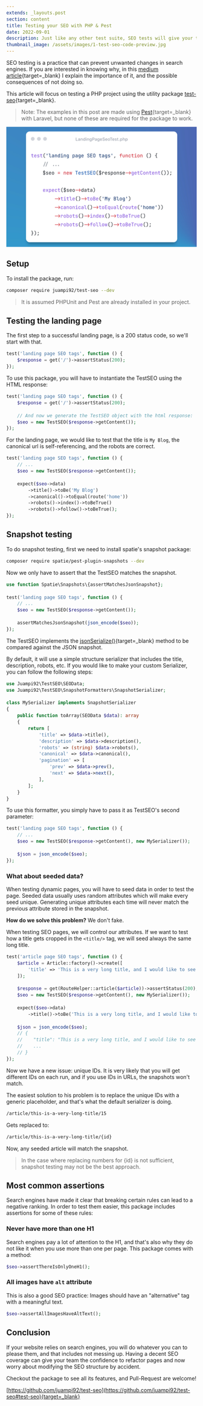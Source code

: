 ```yaml
---
extends: _layouts.post
section: content
title: Testing your SEO with PHP & Pest
date: 2022-09-01
description: Just like any other test suite, SEO tests will give your team confidence in your HTML structure and will prevent expensive mistakes.
thumbnail_image: /assets/images/1-test-seo-code-preview.jpg
---
```


SEO testing is a practice that can prevent unwanted changes in search engines.
If you are interested in knowing why, in this [medium article](https://medium.com/studocu-techblog/the-importance-of-testing-your-seo-9056e8f47ef7){target=_blank} I explain the importance of it, and the possible consequences of not doing so.

This article will focus on testing a PHP project using the utility package [test-seo](https://github.com/juampi92/test-seo){target=_blank}.

> Note: The examples in this post are made using [Pest](https://pestphp.com/){target=_blank} with Laravel, but none of these are required for the package to work.

![TestSEO Code Preview](/assets/images/1-test-seo-code-preview.jpg)

## Setup

To install the package, run:

```bash
composer require juampi92/test-seo --dev
```

> It is assumed PHPUnit and Pest are already installed in your project.

## Testing the landing page

The first step to a successful landing page, is a 200 status code, so we'll start with that.

```php
test('landing page SEO tags', function () {
    $response = get('/')->assertStatus(200);
});
```

To use this package, you will have to instantiate the TestSEO using the HTML response:

```php
test('landing page SEO tags', function () {
    $response = get('/')->assertStatus(200);

    // And now we generate the TestSEO object with the html response:
    $seo = new TestSEO($response->getContent());
});
```

For the landing page, we would like to test that the title is `My Blog`, the canonical url is self-referencing, and the robots are correct.

```php
test('landing page SEO tags', function () {
    // ...
    $seo = new TestSEO($response->getContent());
    
    expect($seo->data)
        ->title()->toBe('My Blog')
        ->canonical()->toEqual(route('home'))
        ->robots()->index()->toBeTrue()
        ->robots()->follow()->toBeTrue();
});
```

## Snapshot testing

To do snapshot testing, first we need to install spatie's snapshot package:

```bash
composer require spatie/pest-plugin-snapshots --dev
```

Now we only have to assert that the TestSEO matches the snapshot.

```php
use function Spatie\Snapshots\{assertMatchesJsonSnapshot};

test('landing page SEO tags', function () {
    // ...
    $seo = new TestSEO($response->getContent());
    
    assertMatchesJsonSnapshot(json_encode($seo));
});
```

The TestSEO implements the [jsonSerialize()](https://www.php.net/manual/en/jsonserializable.jsonserialize.php){target=_blank} method to be compared against the JSON snapshot.

By default, it will use a simple structure serializer that includes the title, description, robots, etc. If you would like to make your custom Serializer, you can follow the following steps:

```php
use Juampi92\TestSEO\SEOData;
use Juampi92\TestSEO\SnapshotFormatters\SnapshotSerializer;

class MySerializer implements SnapshotSerializer
{
    public function toArray(SEOData $data): array
    {
        return [
            'title' => $data->title(),
            'description' => $data->description(),
            'robots' => (string) $data->robots(),
            'canonical' => $data->canonical(),
            'pagination' => [
                'prev' => $data->prev(),
                'next' => $data->next(),
            ],
        ];
    }
}
```

To use this formatter, you simply have to pass it as TestSEO's second parameter:

```php
test('landing page SEO tags', function () {
    // ...
    $seo = new TestSEO($response->getContent(), new MySerializer());
    
    $json = json_encode($seo);
});
```

### What about seeded data?

When testing dynamic pages, you will have to seed data in order to test the page. Seeded data usually uses random attributes which will make every seed unique. Generating unique attributes each time will never match the previous attribute stored in the snapshot.

**How do we solve this problem?** We don't fake.

When testing SEO pages, we will control our attributes. If we want to test how a title gets cropped in the `<title/>` tag, we will seed always the same long title.

```php
test('article page SEO tags', function () {
    $article = Article::factory()->create([
        'title' => 'This is a very long title, and I would like to see it cropped',
    ]);

    $response = get(RouteHelper::article($article))->assertStatus(200);
    $seo = new TestSEO($response->getContent(), new MySerializer());
    
    expect($seo->data)
        ->title()->toBe('This is a very long title, and I would like to see it... - My Blog');

    $json = json_encode($seo);
    // {
    //    "title": "This is a very long title, and I would like to see it... - My Blog",
    //    ...
    // }
});
```

Now we have a new issue: unique IDs. It is very likely that you will get different IDs on each run, and if you use IDs in URLs, the snapshots won't match.

The easiest solution to his problem is to replace the unique IDs with a generic placeholder, and that's what the default serializer is doing.

```bash
/article/this-is-a-very-long-title/15
```
Gets replaced to:
```bash
/article/this-is-a-very-long-title/{id}
```

Now, any seeded article will match the snapshot.

> In the case where replacing numbers for {id} is not sufficient, snapshot testing may not be the best approach.

## Most common assertions

Search engines have made it clear that breaking certain rules can lead to a negative ranking.
In order to test them easier, this package includes assertions for some of these rules:

### Never have more than one H1

Search engines pay a lot of attention to the H1, and that's also why they do not like it when you use more than one per page.
This package comes with a method:

```php
$seo->assertThereIsOnlyOneH1();
```

### All images have `alt` attribute

This is also a good SEO practice: Images should have an "alternative" tag with a meaningful text.

```php
$seo->assertAllImagesHaveAltText();
```

## Conclusion

If your website relies on search engines, you will do whatever you can to please them, and that includes not messing up.
Having a decent SEO coverage can give your team the confidence to refactor pages and now worry about modifying the SEO structure by accident.

Checkout the package to see all its features, and Pull-Request are welcome!

[https://github.com/juampi92/test-seo](https://github.com/juampi92/test-seo#test-seo){target=_blank}
